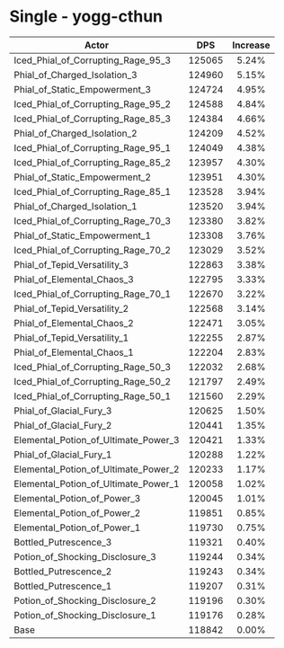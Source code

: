 # Single - yogg-cthun
| Actor | DPS | Increase |
|---|:---:|:---:|
|Iced_Phial_of_Corrupting_Rage_95_3|125065|5.24%|
|Phial_of_Charged_Isolation_3|124960|5.15%|
|Phial_of_Static_Empowerment_3|124724|4.95%|
|Iced_Phial_of_Corrupting_Rage_95_2|124588|4.84%|
|Iced_Phial_of_Corrupting_Rage_85_3|124384|4.66%|
|Phial_of_Charged_Isolation_2|124209|4.52%|
|Iced_Phial_of_Corrupting_Rage_95_1|124049|4.38%|
|Iced_Phial_of_Corrupting_Rage_85_2|123957|4.30%|
|Phial_of_Static_Empowerment_2|123951|4.30%|
|Iced_Phial_of_Corrupting_Rage_85_1|123528|3.94%|
|Phial_of_Charged_Isolation_1|123520|3.94%|
|Iced_Phial_of_Corrupting_Rage_70_3|123380|3.82%|
|Phial_of_Static_Empowerment_1|123308|3.76%|
|Iced_Phial_of_Corrupting_Rage_70_2|123029|3.52%|
|Phial_of_Tepid_Versatility_3|122863|3.38%|
|Phial_of_Elemental_Chaos_3|122795|3.33%|
|Iced_Phial_of_Corrupting_Rage_70_1|122670|3.22%|
|Phial_of_Tepid_Versatility_2|122568|3.14%|
|Phial_of_Elemental_Chaos_2|122471|3.05%|
|Phial_of_Tepid_Versatility_1|122255|2.87%|
|Phial_of_Elemental_Chaos_1|122204|2.83%|
|Iced_Phial_of_Corrupting_Rage_50_3|122032|2.68%|
|Iced_Phial_of_Corrupting_Rage_50_2|121797|2.49%|
|Iced_Phial_of_Corrupting_Rage_50_1|121560|2.29%|
|Phial_of_Glacial_Fury_3|120625|1.50%|
|Phial_of_Glacial_Fury_2|120441|1.35%|
|Elemental_Potion_of_Ultimate_Power_3|120421|1.33%|
|Phial_of_Glacial_Fury_1|120288|1.22%|
|Elemental_Potion_of_Ultimate_Power_2|120233|1.17%|
|Elemental_Potion_of_Ultimate_Power_1|120058|1.02%|
|Elemental_Potion_of_Power_3|120045|1.01%|
|Elemental_Potion_of_Power_2|119851|0.85%|
|Elemental_Potion_of_Power_1|119730|0.75%|
|Bottled_Putrescence_3|119321|0.40%|
|Potion_of_Shocking_Disclosure_3|119244|0.34%|
|Bottled_Putrescence_2|119243|0.34%|
|Bottled_Putrescence_1|119207|0.31%|
|Potion_of_Shocking_Disclosure_2|119196|0.30%|
|Potion_of_Shocking_Disclosure_1|119176|0.28%|
|Base|118842|0.00%|
